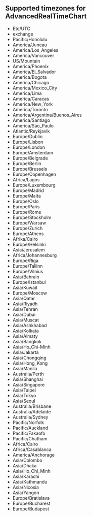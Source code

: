 ## Supported timezones for AdvancedRealTimeChart

- Etc/UTC
- exchange
- Pacific/Honolulu
- America/Juneau
- America/Los_Angeles
- America/Vancouver
- US/Mountain
- America/Phoenix
- America/El_Salvador
- America/Bogota
- America/Chicago
- America/Mexico_City
- America/Lima
- America/Caracas
- America/New_York
- America/Toronto
- America/Argentina/Buenos_Aires
- America/Santiago
- America/Sao_Paulo
- Atlantic/Reykjavik
- Europe/Dublin
- Europe/Lisbon
- Europe/London
- Europe/Amsterdam
- Europe/Belgrade
- Europe/Berlin
- Europe/Brussels
- Europe/Copenhagen
- Africa/Lagos
- Europe/Luxembourg
- Europe/Madrid
- Europe/Malta
- Europe/Oslo
- Europe/Paris
- Europe/Rome
- Europe/Stockholm
- Europe/Warsaw
- Europe/Zurich
- Europe/Athens
- Afrika/Cairo
- Europe/Helsinki
- Asia/Jerusalem
- Africa/Johannesburg
- Europe/Riga
- Europe/Tallinn
- Europe/Vilnius
- Asia/Bahrain
- Europe/Istanbul
- Asia/Kuwait
- Europe/Moscow
- Asia/Qatar
- Asia/Riyadh
- Asia/Tehran
- Asia/Dubai
- Asia/Muscat
- Asia/Ashkhabad
- Asia/Kolkata
- Asia/Almaty
- Asia/Bangkok
- Asia/Ho_Chi-Minh
- Asia/Jakarta
- Asia/Chongqing
- Asia/Hong_Kong
- Asia/Manila
- Australia/Perth
- Asia/Shanghai
- Asia/Singapore
- Asia/Taipei
- Asia/Tokyo
- Asia/Seoul
- Australia/Brisbane
- Australia/Adelaide
- Australia/Sydney
- Pacific/Norfolk
- Pacific/Auckland
- Pacific/Fakaofo
- Pacific/Chatham
- Africa/Cairo
- Africa/Casablanca
- America/Anchorage
- Asia/Colombo
- Asia/Dhaka
- Asia/Ho_Chi_Minh
- Asia/Karachi
- Asia/Kathmandu
- Asia/Nicosia
- Asia/Yangon
- Europe/Bratislava
- Europe/Bucharest
- Europe/Budapest